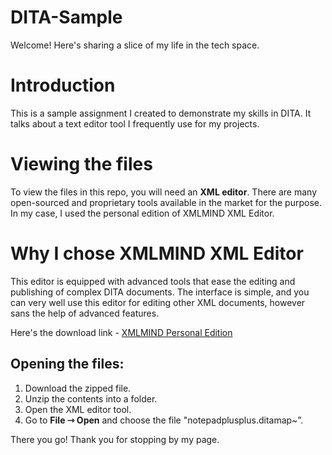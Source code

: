 # DITA-Sample
Welcome! Here's sharing a slice of my life in the tech space.
# Introduction
This is a sample assignment I created to demonstrate my skills in DITA. It talks about a text editor tool I frequently use for my projects.

# Viewing the files
To view the files in this repo, you will need an **XML editor**. There are many open-sourced and proprietary tools available in the market for the purpose. In my case, I used the personal edition of XMLMIND XML Editor.

# Why I chose XMLMIND XML Editor
This editor is equipped with advanced tools that ease the editing and publishing of complex DITA documents. The interface is simple, and you can very well use this editor for editing other XML documents, however sans the help of advanced features.

Here's the download link - [XMLMIND Personal Edition](http://www.xmlmind.com/xmleditor/download.shtml)

## Opening the files:
 1. Download the zipped file.
 2.  Unzip the contents into a folder. 
 3. Open the XML editor tool. 
 4. Go to **File ⇾ Open** and choose the file "notepadplusplus.ditamap~”.

There you go!
Thank you for stopping by my page.
